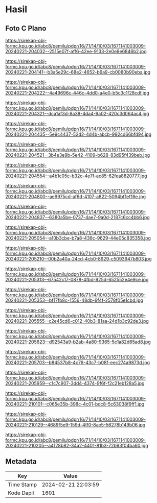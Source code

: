 # Hasil

## Foto C Plano

https://sirekap-obj-formc.kpu.go.id/abc8/pemilu/pdpr/16/71/14/10/03/1671141003009-20240221-204032--2515e07f-aff6-42ee-9133-2e0e8e6846b2.jpg

https://sirekap-obj-formc.kpu.go.id/abc8/pemilu/pdpr/16/71/14/10/03/1671141003009-20240221-204141--b3a5e29c-68e2-4652-b6a9-cb0080b90eba.jpg

https://sirekap-obj-formc.kpu.go.id/abc8/pemilu/pdpr/16/71/14/10/03/1671141003009-20240221-204222--4a49696c-446c-4dd0-a4e0-b5c3c1f28cdf.jpg

https://sirekap-obj-formc.kpu.go.id/abc8/pemilu/pdpr/16/71/14/10/03/1671141003009-20240221-204321--dca1af3d-8a38-4da4-9a02-420c3d064ac4.jpg

https://sirekap-obj-formc.kpu.go.id/abc8/pemilu/pdpr/16/71/14/10/03/1671141003009-20240221-204435--5e9c4437-52d2-4d4b-abcb-992cd66bfd94.jpg

https://sirekap-obj-formc.kpu.go.id/abc8/pemilu/pdpr/16/71/14/10/03/1671141003009-20240221-204521--3b4e3e9b-5e42-4109-b628-83d95f439beb.jpg

https://sirekap-obj-formc.kpu.go.id/abc8/pemilu/pdpr/16/71/14/10/03/1671141003009-20240221-204554--a4b1c05c-b32c-4e7f-ac85-62fea8820777.jpg

https://sirekap-obj-formc.kpu.go.id/abc8/pemilu/pdpr/16/71/14/10/03/1671141003009-20240221-204800--ae9975cd-af6d-4107-a822-5094bf1ef16e.jpg

https://sirekap-obj-formc.kpu.go.id/abc8/pemilu/pdpr/16/71/14/10/03/1671141003009-20240221-204837--6380a5be-0737-4ae7-9a0d-2187c6cc4bb6.jpg

https://sirekap-obj-formc.kpu.go.id/abc8/pemilu/pdpr/16/71/14/10/03/1671141003009-20240221-205054--a10b3cbe-b7a8-436c-9629-44e05c835358.jpg

https://sirekap-obj-formc.kpu.go.id/abc8/pemilu/pdpr/16/71/14/10/03/1671141003009-20240221-205210--00b2a40a-24cd-4cb0-8929-c5093947b803.jpg

https://sirekap-obj-formc.kpu.go.id/abc8/pemilu/pdpr/16/71/14/10/03/1671141003009-20240221-205313--67542c17-0878-4fbd-925d-652552e4e9ce.jpg

https://sirekap-obj-formc.kpu.go.id/abc8/pemilu/pdpr/16/71/14/10/03/1671141003009-20240221-205353--bf17fb8c-1556-48db-9f4f-2578f05e1cbd.jpg

https://sirekap-obj-formc.kpu.go.id/abc8/pemilu/pdpr/16/71/14/10/03/1671141003009-20240221-205555--c2e45cd6-c012-40b3-81aa-24d1b3c92de3.jpg

https://sirekap-obj-formc.kpu.go.id/abc8/pemilu/pdpr/16/71/14/10/03/1671141003009-20240221-205623--d92543a9-b2ab-4a80-9365-5c1a82d65ad8.jpg

https://sirekap-obj-formc.kpu.go.id/abc8/pemilu/pdpr/16/71/14/10/03/1671141003009-20240221-205703--b84537b8-4c76-43c7-b08f-eec274a9873d.jpg

https://sirekap-obj-formc.kpu.go.id/abc8/pemilu/pdpr/16/71/14/10/03/1671141003009-20240221-205959--c1c7c907-3dd4-4374-9f6f-f2c21eb128a5.jpg

https://sirekap-obj-formc.kpu.go.id/abc8/pemilu/pdpr/16/71/14/10/03/1671141003009-20240221-210101--c065e35b-398c-4c01-bdc8-5c63038f9ff1.jpg

https://sirekap-obj-formc.kpu.go.id/abc8/pemilu/pdpr/16/71/14/10/03/1671141003009-20240221-210129--4689f5e9-159d-4ff0-8ae5-56278b149b06.jpg

https://sirekap-obj-formc.kpu.go.id/abc8/pemilu/pdpr/16/71/14/10/03/1671141003009-20240221-210205--a4128b82-34a2-4401-81b3-72b93f04ba60.jpg


## Metadata

| Key        | Value               |
| ---------- | ------------------- |
| Time Stamp | 2024-02-21 22:03:59 |
| Kode Dapil | 1601                |



